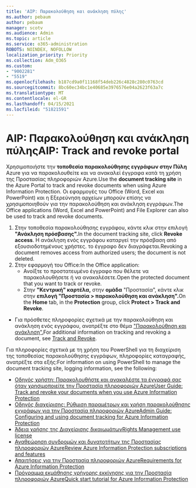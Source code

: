 ```yaml
---
title: 'AIP: Παρακολούθηση και ανάκληση πύλης'
ms.author: pebaum
author: pebaum
manager: scotv
ms.audience: Admin
ms.topic: article
ms.service: o365-administration
ROBOTS: NOINDEX, NOFOLLOW
localization_priority: Priority
ms.collection: Adm_O365
ms.custom:
- "9002281"
- "5519"
ms.openlocfilehash: b187cd9a0f11168f54deb226c4828c280c0763cd
ms.sourcegitcommit: 8bc60ec34bc1e40685e3976576e04a2623f63a7c
ms.translationtype: MT
ms.contentlocale: el-GR
ms.lasthandoff: 04/15/2021
ms.locfileid: "51821591"
---
```

# <a name="aip-track-and-revoke-portal"></a><span data-ttu-id="d5c40-102">AIP: Παρακολούθηση και ανάκληση πύλης</span><span class="sxs-lookup"><span data-stu-id="d5c40-102">AIP: Track and revoke portal</span></span>

<span data-ttu-id="d5c40-103">Χρησιμοποιήστε την **τοποθεσία παρακολούθησης εγγράφων στην Πύλη** Azure για να παρακολουθείτε και να ανακαλεί έγγραφα κατά τη χρήση της Προστασίας πληροφοριών Azure.</span><span class="sxs-lookup"><span data-stu-id="d5c40-103">Use the **document tracking site** in the Azure Portal to track and revoke documents when using Azure Information Protection.</span></span> <span data-ttu-id="d5c40-104">Οι εφαρμογές του Office (Word, Excel και PowerPoint) και η Εξερεύνηση αρχείων μπορούν επίσης να χρησιμοποιηθούν για την παρακολούθηση και ανάκληση εγγράφων.</span><span class="sxs-lookup"><span data-stu-id="d5c40-104">The Office applications (Word, Excel and PowerPoint) and File Explorer can also be used to track and revoke documents.</span></span>

1. <span data-ttu-id="d5c40-105">Στην τοποθεσία παρακολούθησης εγγράφου, κάντε κλικ στην επιλογή **"Ανάκληση πρόσβασης".**</span><span class="sxs-lookup"><span data-stu-id="d5c40-105">In the document tracking site, click **Revoke access**.</span></span> <span data-ttu-id="d5c40-106">Η ανάκληση ενός εγγράφου καταργεί την πρόσβαση από εξουσιοδοτημένους χρήστες. το έγγραφο δεν διαγράφεται.</span><span class="sxs-lookup"><span data-stu-id="d5c40-106">Revoking a document removes access from authorized users; the document is not deleted.</span></span>
2. <span data-ttu-id="d5c40-107">Στην εφαρμογή του Office:</span><span class="sxs-lookup"><span data-stu-id="d5c40-107">In the Office application:</span></span>
    - <span data-ttu-id="d5c40-108">Ανοίξτε το προστατευμένο έγγραφο που θέλετε να παρακολουθήσετε ή να ανακαλέσετε.</span><span class="sxs-lookup"><span data-stu-id="d5c40-108">Open the protected document that you want to track or revoke.</span></span>
    - <span data-ttu-id="d5c40-109">Στην **"Κεντρική" καρτέλα,** στην **ομάδα** "Προστασία", κάντε κλικ στην **επιλογή "Προστασία > παρακολούθηση και ανάκληση".**</span><span class="sxs-lookup"><span data-stu-id="d5c40-109">On the **Home** tab, in the **Protection** group, click **Protect > Track and Revoke**.</span></span>

- <span data-ttu-id="d5c40-110">Για πρόσθετες πληροφορίες σχετικά με την παρακολούθηση και ανάκληση ενός εγγράφου, ανατρέξτε στο θέμα ["Παρακολούθηση και ανάκληση".](https://docs.microsoft.com/azure/information-protection/rms-client/client-track-revoke)</span><span class="sxs-lookup"><span data-stu-id="d5c40-110">For additional information on tracking and revoking a document, see [Track and Revoke](https://docs.microsoft.com/azure/information-protection/rms-client/client-track-revoke).</span></span>

<span data-ttu-id="d5c40-111">Για πληροφορίες σχετικά με τη χρήση του PowerShell για τη διαχείριση της τοποθεσίας παρακολούθησης εγγράφων, πληροφορίες καταγραφής, ανατρέξτε στα εξής:</span><span class="sxs-lookup"><span data-stu-id="d5c40-111">For information on using PowerShell to manage the document tracking site, logging information, see the following:</span></span>
- [<span data-ttu-id="d5c40-112">Οδηγός χρήστη: Παρακολουθήστε και ανακαλέστε τα έγγραφά σας όταν χρησιμοποιείτε την Προστασία πληροφοριών Azure</span><span class="sxs-lookup"><span data-stu-id="d5c40-112">User Guide: Track and revoke your documents when you use Azure Information Protection</span></span>](https://docs.microsoft.com/azure/information-protection/rms-client/client-track-revoke)
- [<span data-ttu-id="d5c40-113">Οδηγός διαχείρισης: Ρύθμιση παραμέτρων και χρήση παρακολούθησης εγγράφων για την Προστασία πληροφοριών Azure</span><span class="sxs-lookup"><span data-stu-id="d5c40-113">Admin Guide: Configuring and using document tracking for Azure Information Protection</span></span>](https://docs.microsoft.com/azure/information-protection/rms-client/client-admin-guide-document-tracking)
- [<span data-ttu-id="d5c40-114">Άδεια χρήσης της Διαχείρισης δικαιωμάτων</span><span class="sxs-lookup"><span data-stu-id="d5c40-114">Rights Management use license</span></span>](https://docs.microsoft.com/azure/information-protection/configure-usage-rights#rights-management-use-license)
- [<span data-ttu-id="d5c40-115">Αναθεώρηση συνδρομών και δυνατοτήτων της Προστασίας πληροφοριών Azure</span><span class="sxs-lookup"><span data-stu-id="d5c40-115">Review Azure Information Protection subscriptions and features</span></span>](https://azure.microsoft.com/pricing/details/information-protection)
- [<span data-ttu-id="d5c40-116">Απαιτήσεις για την Προστασία πληροφοριών Azure</span><span class="sxs-lookup"><span data-stu-id="d5c40-116">Requirements for Azure Information Protection</span></span>](https://docs.microsoft.com/azure/information-protection/get-started/requirements)
- [<span data-ttu-id="d5c40-117">Πρόγραμμα εκμάθησης γρήγορης εκκίνησης για την Προστασία πληροφοριών Azure</span><span class="sxs-lookup"><span data-stu-id="d5c40-117">Quick start tutorial for Azure Information Protection</span></span>](https://docs.microsoft.com/azure/information-protection/get-started/infoprotect-quick-start-tutorial)
